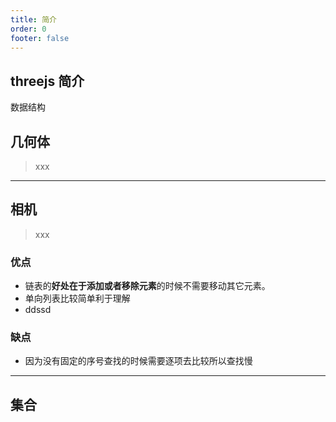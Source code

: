 ```yaml
---
title: 简介
order: 0
footer: false
---
```


## threejs 简介

数据结构

## 几何体

> xxx

---

## 相机

> xxx

### 优点

- 链表的**好处在于添加或者移除元素**的时候不需要移动其它元素。
- 单向列表比较简单利于理解
- ddssd

### 缺点

- 因为没有固定的序号查找的时候需要逐项去比较所以查找慢

---

## 集合
